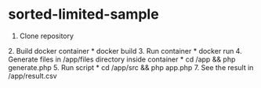 # sorted-limited-sample

1.  Clone repository
<git clone>
2.  Build docker container
* docker build
3.  Run container
* docker run
4.  Generate files in /app/files directory inside container
* cd /app && php generate.php
5.  Run script
* cd /app/src && php app.php
7.  See the result in /app/result.csv

